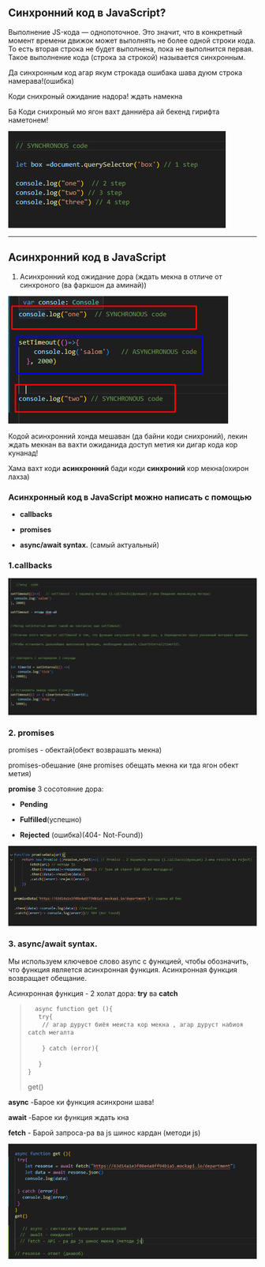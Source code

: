 



## Cинхронний код  в JavaScript?

Выполнение JS-кода — однопоточное. Это значит, что в конкретный момент времени движок может выполнять не более одной строки кода. 
То есть вторая строка не будет выполнена, пока не выполнится первая. Такое выполнение кода (строка за строкой) называется синхронным.

Да  синхронным код агар якум строкада ошибака шава дуюм строка намерава!(ошибка)

Коди снихроный ожидание надора! ждать намекна 

Ба Коди снихроный мо ягон вахт данниёра ай бекенд гирифта наметонем!

![Tux, the Linux mascot](/lesson-7-Synchronous-ASynchronous/img/SYNCHRONOUS.png)

_______________________________________________________




## Асинхронний код  в JavaScript

1. Асинхронний код ожидание дора (ждать мекна в отличе от синхроного (ва фаркшон да аминай))

![Tux, the Linux mascot](/lesson-7-Synchronous-ASynchronous/img/as.png)

Кодой асинхронний хонда мешаван (да байни коди снихроний), лекин ждать мекнан ва вахти ожиданида доступ метия ки дигар кода кор кунанад!

Хама вахт коди **асинхронний** бади коди **синхроний** кор мекна(охирон лахза)

### Асинхронный код в JavaScript можно написать с помощью
  
* **callbacks**

* **promises**

* **async/await syntax.** (самый актуальный)



### 1.callbacks

![Tux, the Linux mascot](/lesson-7-Synchronous-ASynchronous/img/sset.png)


### 2. promises

 promises - обектай(обект возврашать мекна) 

 promises-обешание (яне promises обещать мекна ки тда ягон обект  метия)

  **promise**  3 сосотояние дора:

* **Pending**

* **Fulfilled**(успешно)

* **Rejected** (ошибка)(404- Not-Found))

![Tux, the Linux mascot](/lesson-7-Synchronous-ASynchronous/img/promm.png)


  
### 3. async/await syntax.


Мы используем ключевое слово async с функцией, чтобы обозначить, что функция является
асинхронная функция. Асинхронная функция возвращает обещание.

Асинхронная функция  - 2 холат дора: **try** ва **саtch**


>       async function get (){
>        try{
>         // агар дуруст биёя меиста кор мекна , агар дуруст набиоя catch мегалта
>
>         } catch (error){
>
>        }
>     }    
>   get()
>
>




  **async**  -Барое ки функция асинхрони шава!

  **await**  -Барое ки функция ждать кна

  **fetch** - Барой запроса-ра ва js шинос кардан (методи js)

   ![Tux, the Linux mascot](/lesson-7-Synchronous-ASynchronous/img/asyn.png)

